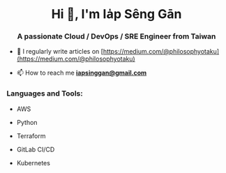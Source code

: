 <h1 align="center">Hi 👋, I'm Ia̍p Sêng Gān</h1>
<h3 align="center">A passionate Cloud / DevOps / SRE Engineer from Taiwan</h3>

- 📝 I regularly write articles on [https://medium.com/@philosophyotaku](https://medium.com/@philosophyotaku)

- 📫 How to reach me **iapsinggan@gmail.com**

<p align="left">
</p>

<h3 align="left">Languages and Tools:</h3>

- AWS

- Python

- Terraform

- GitLab CI/CD

- Kubernetes
